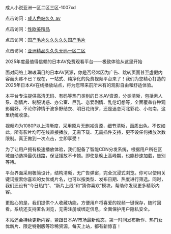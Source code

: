 成人小说亚洲一区二区三区-1007xd

点击访问：<a href="https://heiliaozj3tjd.pages.dev/">成人色站久久 av</a>

点击访问：<a href="https://heiliaoll4qsx.pages.dev/">性欧美精品</a>

点击访问：<a href="https://heiliaowt0d7p.pages.dev/">国产毛片久久久久久国产毛片</a>

点击访问：<a href="https://heiliaoga6s9v.pages.dev/">亚洲精品久久久无码一区二区</a>

2025年度最值得信赖的日本AV免费观看平台——极致体验从这里开始

面对网络上琳琅满目的日本AV资源，你是否经常因为广告、跳转页面甚至虚假内容而头疼不已？现在，一站式、纯净化的免费视频平台来了！我们为您精心打造的2025年日本AV在线播放站点，将为您带来前所未有的观影自由和舒适体验。

本平台专注提供高清无码、有码等热门类别的日本AV资源，分类清晰，包括素人系、剧情片、制服诱惑、办公室、巨乳、恋爱剧情、乱伦幻想等，全面覆盖各种观影偏好。不论你钟情于波多野结衣、明日花绮罗，还是迷恋河北彩花、小岛南，这里统统收录。

视频均为1080P以上清晰度，采用原片无删减资源，细节清晰，画质出色。不仅如此，所有影片均可在线直接播放，无需下载、无需插件支持，更不设任何播放次数限制。真正做到一次点击，立即享受！

为了让用户拥有极速播放体验，我们配备了智能CDN分发系统，根据用户所在区域自动选择最优线路，保证播放不卡顿。即使是晚上高峰期，也能秒速加载，告别等待。

平台界面采用极简设计，结构清晰，无广告弹窗，完全沉浸式浏览。你可以使用关键词搜索你喜欢的女优或片名，也可以按类型、发布日期、热度进行筛选。同时，我们还设有“今日热门”、“新片上线”和“猜你喜欢”模块，帮助你发现更多精彩内容。

更贴心的是，我们提供个人收藏功能，方便用户将喜爱的视频一键保存，随时回看。系统还支持匿名浏览，无需注册或绑定信息，全面保护用户隐私安全。

本站还会持续更新内容，紧跟日本AV市场最新动态，第一时间发布新作、热门女优新片、限定特别版等珍稀资源。每天上站，都有新惊喜！

<span style="display:none;">[Canonical link]( https://github.com/xd783/riben12302 ）</span>
